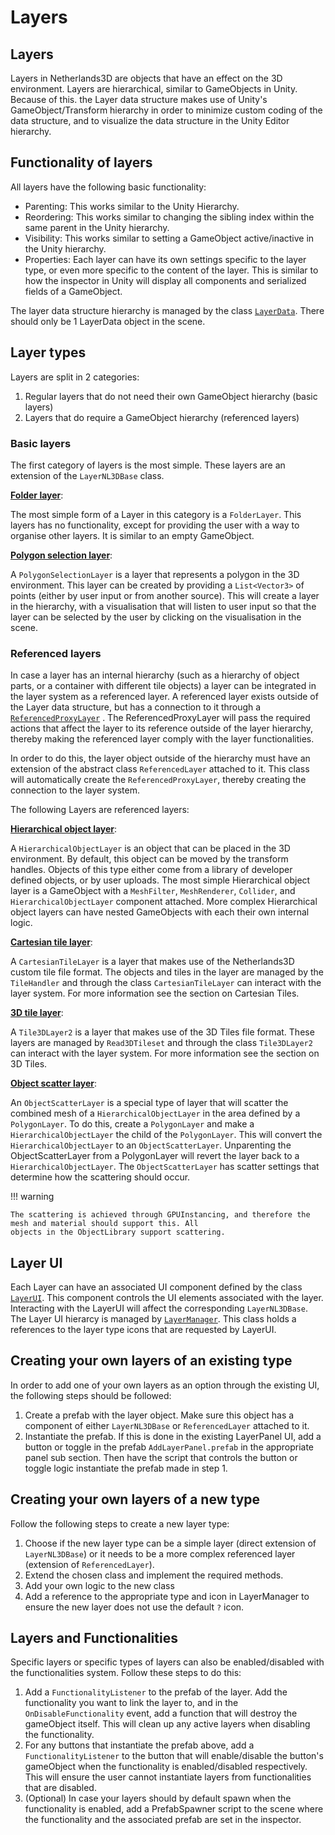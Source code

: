 Layers
======

## Layers

Layers in Netherlands3D are objects that have an effect on the 3D environment. Layers are hierarchical, similar to
GameObjects in Unity. Because of this. the Layer data structure makes use of Unity's GameObject/Transform hierarchy in
order to minimize custom coding of the data structure, and to visualize the data structure in the Unity Editor
hierarchy.

## Functionality of layers

All layers have the following basic functionality:

- Parenting: This works similar to the Unity Hierarchy.
- Reordering: This works similar to changing the sibling index within the same parent in the Unity hierarchy.
- Visibility: This works similar to setting a GameObject active/inactive in the Unity hierarchy.
- Properties: Each layer can have its own settings specific to the layer type, or even more specific to the content of
  the layer. This is similar to how the inspector in Unity will display all components and serialized fields of a
  GameObject.

The layer data structure hierarchy is managed by the
class [`LayerData`](https://github.com/Netherlands3D/twin/blob/main/Assets/Scripts/Layers/LayerData.cs). There should
only be 1 LayerData object in the scene.

## Layer types

Layers are split in 2 categories:

1. Regular layers that do not need their own GameObject hierarchy (basic layers)
2. Layers that do require a GameObject hierarchy (referenced layers)

### Basic layers

The first category of layers is the most simple. These layers are an extension of the `LayerNL3DBase` class.

**[Folder layer](https://github.com/Netherlands3D/twin/blob/main/Assets/Scripts/Layers/LayerTypes/FolderLayer.cs)**:

The most simple form of a Layer in this category is a `FolderLayer`. This layers has no functionality, except for
providing the user with a way to organise other layers. It is similar to an empty GameObject.

**[Polygon selection layer](https://github.com/Netherlands3D/twin/blob/main/Assets/Scripts/Layers/LayerTypes/PolygonSelectionLayer.cs)**:

A `PolygonSelectionLayer` is a layer that represents a polygon in the 3D environment. This layer can be created by
providing a `List<Vector3>` of points (either by user input or from another source). This will create a layer in the
hierarchy, with a visualisation that will listen to user input so that the layer can be selected by the user by clicking
on the visualisation in the scene.

### Referenced layers

In case a layer has an internal hierarchy (such as a hierarchy of object parts, or a container with different tile
objects) a layer can be integrated in the layer system as a referenced layer. A referenced layer exists outside of the
Layer data structure, but has a connection to it through a [`ReferencedProxyLayer`](https://github.com/Netherlands3D/twin/blob/main/Assets/Scripts/Layers/LayerTypes/ReferencedProxyLayer.cs) .
The ReferencedProxyLayer will pass the required actions that affect the layer to its reference outside of the layer
hierarchy, thereby making the referenced layer comply with the layer functionalities.

In order to do this, the layer object outside of the hierarchy must have an extension of the abstract
class `ReferencedLayer` attached to it. This class will automatically create the `ReferencedProxyLayer`, thereby
creating the connection to the layer system.

The following Layers are referenced layers:

**[Hierarchical object layer](https://github.com/Netherlands3D/twin/blob/main/Assets/Scripts/Layers/LayerTypes/HierarchicalObjectLayer.cs)**:

A `HierarchicalObjectLayer` is an object that can be placed in the 3D environment. By default, this object can be moved
by the transform handles. Objects of this type either come from a library of developer defined objects, or by user
uploads. The most simple Hierarchical object layer is a GameObject with a `MeshFilter`, `MeshRenderer`, `Collider`,
and `HierarchicalObjectLayer` component attached. More complex Hierarchical object layers can have nested GameObjects
with each their own internal logic.

**[Cartesian tile layer](https://github.com/Netherlands3D/twin/blob/main/Assets/Scripts/Layers/LayerTypes/CartesianTileLayer.cs)**:

A `CartesianTileLayer` is a layer that makes use of the Netherlands3D custom tile file format. The objects and tiles in
the layer are managed by the `TileHandler` and through the class `CartesianTileLayer` can interact with the layer
system. For more information see the section on Cartesian Tiles.

**[3D tile layer](https://github.com/Netherlands3D/twin/blob/main/Assets/Scripts/Layers/LayerTypes/Tile3DLayer2.cs)**:

A `Tile3DLayer2` is a layer that makes use of the 3D Tiles file format. These layers are managed by `Read3DTileset` and
through the class `Tile3DLayer2` can interact with the layer system. For more information see the section on 3D Tiles.

**[Object scatter layer](https://github.com/Netherlands3D/twin/blob/main/Assets/Scripts/Layers/LayerTypes/ObjectScatterLayer.cs)**:

An `ObjectScatterLayer` is a special type of layer that will scatter the combined mesh of a `HierarchicalObjectLayer` in
the area defined by a `PolygonLayer`. To do this, create a `PolygonLayer` and make a `HierarchicalObjectLayer` the child
of the `PolygonLayer`. This will convert the `HierarchicalObjectLayer` to an `ObjectScatterLayer`. Unparenting the
ObjectScatterLayer from a PolygonLayer will revert the layer back to a `HierarchicalObjectLayer`.
The `ObjectScatterLayer` has scatter settings that determine how the scattering should occur.

!!! warning

    The scattering is achieved through GPUInstancing, and therefore the mesh and material should support this. All 
    objects in the ObjectLibrary support scattering.

## Layer UI

Each Layer can have an associated UI component defined by the
class [`LayerUI`](https://github.com/Netherlands3D/twin/blob/main/Assets/Scripts/Layers/LayerUI.cs). This component
controls the UI elements associated with the layer. Interacting with the LayerUI will affect the
corresponding `LayerNL3DBase`.
The Layer UI hierarcy is managed
by [`LayerManager`](https://github.com/Netherlands3D/twin/blob/main/Assets/Scripts/Layers/LayerManager.cs). This class
holds a references to the layer type icons that are requested by LayerUI.

## Creating your own layers of an existing type

In order to add one of your own layers as an option through the existing UI, the following steps should be followed:

1. Create a prefab with the layer object. Make sure this object has a component of either `LayerNL3DBase`
   or `ReferencedLayer` attached to it.
2. Instantiate the prefab. If this is done in the existing LayerPanel UI, add a button or toggle in the
   prefab `AddLayerPanel.prefab` in the appropriate panel sub section. Then have the script that controls the button or
   toggle logic instantiate the prefab made in step 1.

## Creating your own layers of a new type

Follow the following steps to create a new layer type:

1. Choose if the new layer type can be a simple layer (direct extension of `LayerNL3DBase`) or it needs to be a more
   complex referenced layer (extension of `ReferencedLayer`).
2. Extend the chosen class and implement the required methods.
3. Add your own logic to the new class
4. Add a reference to the appropriate type and icon in LayerManager to ensure the new layer does not use the default `?`
   icon.

## Layers and Functionalities

Specific layers or specific types of layers can also be enabled/disabled with the functionalities system. Follow these
steps to do this:

1. Add a `FunctionalityListener` to the prefab of the layer. Add the functionality you want to link the layer to, and in
   the `OnDisableFunctionality` event, add a function that will destroy the gameObject itself. This will clean up any
   active layers when disabling the functionality.
2. For any buttons that instantiate the prefab above, add a `FunctionalityListener` to the button that will
   enable/disable the button's gameObject when the functionality is enabled/disabled respectively. This will ensure the
   user cannot instantiate layers from functionalities that are disabled.
3. (Optional) In case your layers should by default spawn when the functionality is enabled, add a PrefabSpawner script
   to the scene where the functionality and the associated prefab are set in the inspector.
